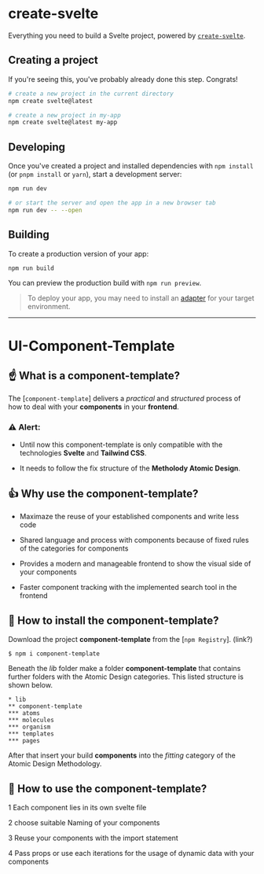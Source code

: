 # create-svelte

Everything you need to build a Svelte project, powered by [`create-svelte`](https://github.com/sveltejs/kit/tree/master/packages/create-svelte).

## Creating a project

If you're seeing this, you've probably already done this step. Congrats!

```bash
# create a new project in the current directory
npm create svelte@latest

# create a new project in my-app
npm create svelte@latest my-app
```

## Developing

Once you've created a project and installed dependencies with `npm install` (or `pnpm install` or `yarn`), start a development server:

```bash
npm run dev

# or start the server and open the app in a new browser tab
npm run dev -- --open
```

## Building

To create a production version of your app:

```bash
npm run build
```

You can preview the production build with `npm run preview`.

> To deploy your app, you may need to install an [adapter](https://kit.svelte.dev/docs/adapters) for your target environment.

***
# UI-Component-Template

## ☝️ What is a component-template?

The [`component-template`] delivers a *practical* and *structured* process of how to deal with your **components** in your **frontend**. 

### ⚠️ Alert:
* Until now this component-template is only compatible with the technologies **Svelte** and **Tailwind CSS**.


* It needs to follow the fix structure of the **Metholody Atomic Design**.

## 👍 Why use the component-template?
* Maximaze the reuse of your established components and write less code


* Shared language and process with components because of fixed rules of the categories for components


* Provides a modern and manageable frontend to show the visual side of your components


* Faster component tracking with the implemented search tool in the frontend


## 🔧 How to install the component-template?

Download the project **component-template** from the [`npm Registry`]. (link?)

```
$ npm i component-template
```


Beneath the *lib* folder make a folder **component-template** that contains further folders with the Atomic Design categories. This listed structure is shown below.

```
* lib
** component-template
*** atoms
*** molecules
*** organism
*** templates
*** pages
```

After that insert your build **components** into the *fitting* category of the Atomic Design Methodology.

## 📌 How to use the component-template?

1 Each component lies in its own svelte file

2 choose suitable Naming of your components 

3 Reuse your components with the import statement

4 Pass props or use each iterations for the usage of dynamic data with your components
 